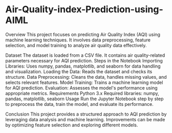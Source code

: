 # Air-Quality-index-Prediction-using-AIML

Overview
This project focuses on predicting Air Quality Index (AQI) using machine learning techniques. It involves data preprocessing, feature selection, and model training to analyze air quality data effectively.

Dataset
The dataset is loaded from a CSV file.
It contains air quality-related parameters necessary for AQI prediction.
Steps in the Notebook
Importing Libraries: Uses numpy, pandas, matplotlib, and seaborn for data handling and visualization.
Loading the Data: Reads the dataset and checks its structure.
Data Preprocessing: Cleans the data, handles missing values, and selects relevant features.
Model Training: Trains a machine learning model for AQI prediction.
Evaluation: Assesses the model's performance using appropriate metrics.
Requirements
Python 3.x
Required libraries: numpy, pandas, matplotlib, seaborn
Usage
Run the Jupyter Notebook step by step to preprocess the data, train the model, and evaluate its performance.

Conclusion
This project provides a structured approach to AQI prediction by leveraging data analysis and machine learning. Improvements can be made by optimizing feature selection and exploring different models.

